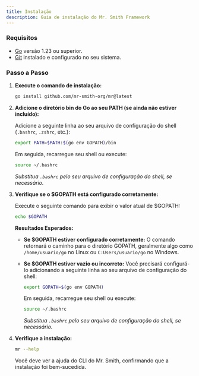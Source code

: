 ```yaml
---
title: Instalação
description: Guia de instalação do Mr. Smith Framework
---
```


### Requisitos

- [Go](https://golang.org/dl/) versão 1.23 ou superior.
- [Git](https://git-scm.com/downloads) instalado e configurado no seu sistema.

### Passo a Passo

1. **Execute o comando de instalação:**

   ```bash
   go install github.com/mr-smith-org/mr@latest
   ```

2. **Adicione o diretório bin do Go ao seu PATH (se ainda não estiver incluído):**

   Adicione a seguinte linha ao seu arquivo de configuração do shell (`.bashrc`, `.zshrc`, etc.):

   ```bash
   export PATH=$PATH:$(go env GOPATH)/bin
   ```

   Em seguida, recarregue seu shell ou execute:

   ```bash
   source ~/.bashrc
   ```

   _Substitua `.bashrc` pelo seu arquivo de configuração do shell, se necessário._

3. **Verifique se o \$GOPATH está configurado corretamente:**

   Execute o seguinte comando para exibir o valor atual de \$GOPATH:

   ```bash
   echo $GOPATH
   ```

   **Resultados Esperados:**

   - **Se \$GOPATH estiver configurado corretamente:** O comando retornará o caminho para o diretório GOPATH, geralmente algo como `/home/usuario/go` no Linux ou `C:Users/usuario/go` no Windows.
   - **Se \$GOPATH estiver vazio ou incorreto:** Você precisará configurá-lo adicionando a seguinte linha ao seu arquivo de configuração do shell:

     ```bash
     export GOPATH=$(go env GOPATH)
     ```

     Em seguida, recarregue seu shell ou execute:

     ```bash
     source ~/.bashrc
     ```

     _Substitua `.bashrc` pelo seu arquivo de configuração do shell, se necessário._

4. **Verifique a instalação:**

   ```bash
   mr --help
   ```

   Você deve ver a ajuda do CLI do Mr. Smith, confirmando que a instalação foi bem-sucedida.
